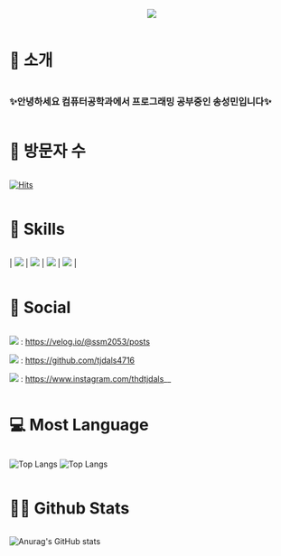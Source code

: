 <p align='center'>
    <img src="https://capsule-render.vercel.app/api?type=waving&color=auto&height=300&section=header&text=Welcome!%20&fontSize=90&animation=fadeIn&fontAlignY=38&desc=This%20Is%20SongSeongMin's%20GitHub%20Profile!%20&descAlignY=51&descAlign=62"/>
</p>

<h1 style="display: inline-block; vertical-align: middle;">📌 소개</h1>

### ✨안녕하세요 컴퓨터공학과에서 프로그래밍 공부중인 송성민입니다✨

<h1 style="display: inline-block; vertical-align: middle;">👨 방문자 수</h1>

[![Hits](https://hits.seeyoufarm.com/api/count/incr/badge.svg?url=https%3A%2F%2Fgithub.com%2Ftjdals4716%2Fhit-counter&count_bg=%2379C83D&title_bg=%23555555&icon=&icon_color=%23E7E7E7&title=hits&edge_flat=false)](https://hits.seeyoufarm.com)

<h1 style="display: inline-block; vertical-align: middle;">🚀 Skills</h1>

| <img src="https://img.shields.io/badge/Python-14354C?style=for-the-badge&logo=python&logoColor=white" /> | <img src="https://img.shields.io/badge/Java-ED8B00?style=for-the-badge&logo=openjdk&logoColor=white" /> | <img src="https://img.shields.io/badge/Spring-6DB33F?style=for-the-badge&logo=spring&logoColor=white" /> | <img src="https://img.shields.io/badge/MySQL-00000F?style=for-the-badge&logo=mysql&logoColor=white" /> |

<h1 style="display: inline-block; vertical-align: middle;">📝 Social</h1>

<img src="https://img.shields.io/badge/velog-298D46?style=for-the-badge&logo=velog&logoColor=white" /> : https://velog.io/@ssm2053/posts

<img src="https://img.shields.io/badge/GitHub-100000?style=for-the-badge&logo=github&logoColor=white" /> : https://github.com/tjdals4716

<img src="https://img.shields.io/badge/Instagram-E4405F?style=for-the-badge&logo=instagram&logoColor=white" /> : https://www.instagram.com/thdtjdals__



<h1 style="display: inline-block; vertical-align: middle;">💻 Most Language</h1>
    
![Top Langs](https://github-readme-stats.vercel.app/api/top-langs/?username=tjdals4716)
![Top Langs](https://github-readme-stats.vercel.app/api/top-langs/?username=tjdals4716&layout=compact)

<h1 style="display: inline-block; vertical-align: middle;">🤜🤛 Github Stats</h1>

![Anurag's GitHub stats](https://github-readme-stats.vercel.app/api?username=tjdals4716&show_icons=true&theme=radical)

<!--
**tjdals4716/tjdals4716** is a ✨ _special_ ✨ repository because its `README.md` (this file) appears on your GitHub profile.

Here are some ideas to get you started:

- 🔭 I’m currently working on ...
- 🌱 I’m currently learning ...
- 👯 I’m looking to collaborate on ...
- 🤔 I’m looking for help with ...
- 💬 Ask me about ...
- 📫 How to reach me: ...
- 😄 Pronouns: ...
- ⚡ Fun fact: ...
-->

